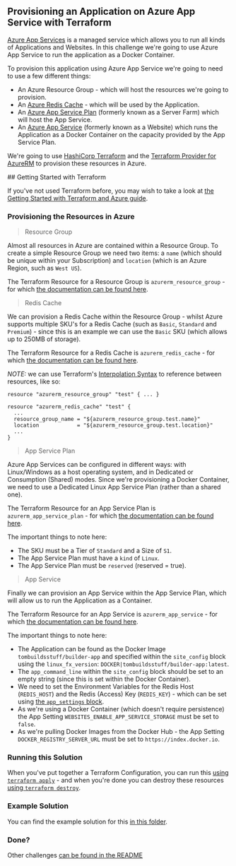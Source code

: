 ## Provisioning an Application on Azure App Service with Terraform

[Azure App Services](https://azure.microsoft.com/en-us/services/app-service/) is a managed service which allows you to run all kinds of Applications and Websites. In this challenge we're going to use Azure App Service to run the application as a Docker Container.

To provision this application using Azure App Service we're going to need to use a few different things:

* An Azure Resource Group - which will host the resources we're going to provision.
* An [Azure Redis Cache](https://azure.microsoft.com/en-us/services/cache/) - which will be used by the Application.
* An [Azure App Service Plan](https://docs.microsoft.com/en-us/azure/app-service/overview-hosting-plans) (formerly known as a Server Farm) which will host the App Service.
* An [Azure App Service](https://azure.microsoft.com/en-us/services/app-service/) (formerly known as a Website) which runs the Application as a Docker Container on the capacity provided by the App Service Plan.

We're going to use [HashiCorp Terraform](https://terraform.io) and the [Terraform Provider for AzureRM](https://terraform.io/docs/providers/azurerm) to provision these resources in Azure.

## Getting Started with Terraform

If you've not used Terraform before, you may wish to take a look at [the Getting Started with Terraform and Azure guide](https://learn.hashicorp.com/terraform/azure/intro_az).

### Provisioning the Resources in Azure

> Resource Group

Almost all resources in Azure are contained within a Resource Group. To create a simple Resource Group we need two items: a `name` (which should be unique within your Subscription) and `location` (which is an Azure Region, such as `West US`).

The Terraform Resource for a Resource Group is `azurerm_resource_group` - for which [the documentation can be found here](https://www.terraform.io/docs/providers/azurerm/r/resource_group.html).

> Redis Cache

We can provision a Redis Cache within the Resource Group - whilst Azure supports multiple SKU's for a Redis Cache (such as `Basic`, `Standard` and `Premium`) - since this is an example we can use the `Basic` SKU (which allows up to 250MB of storage).

The Terraform Resource for a Redis Cache is `azurerm_redis_cache` - for which [the documentation can be found here](https://www.terraform.io/docs/providers/azurerm/r/redis_cache.html).

_NOTE:_ we can use Terraform's [Interpolation Syntax](https://www.terraform.io/docs/configuration-0-11/interpolation.html) to reference between resources, like so:

```
resource "azurerm_resource_group" "test" { ... }

resource "azurerm_redis_cache" "test" {
  ...
  resource_group_name = "${azurerm_resource_group.test.name}"
  location            = "${azurerm_resource_group.test.location}"
  ...
}
```

> App Service Plan

Azure App Services can be configured in different ways: with Linux/Windows as a host operating system, and in Dedicated or Consumption (Shared) modes. Since we're provisioning a Docker Container, we need to use a Dedicated Linux App Service Plan (rather than a shared one).

The Terraform Resource for an App Service Plan is `azurerm_app_service_plan` - for which [the documentation can be found here](https://www.terraform.io/docs/providers/azurerm/r/app_service_plan.html).

The important things to note here:

* The SKU must be a Tier of `Standard` and a Size of `S1`.
* The App Service Plan must have a `kind` of `Linux`.
* The App Service Plan must be `reserved` (reserved = true).

> App Service

Finally we can provision an App Service within the App Service Plan, which will allow us to run the Application as a Container.

The Terraform Resource for an App Service is `azurerm_app_service` - for which [the documentation can be found here](https://www.terraform.io/docs/providers/azurerm/r/app_service.html).

The important things to note here:

* The Application can be found as the Docker Image `tombuildsstuff/builder-app` and specified within the `site_config` block using the `linux_fx_version`: `DOCKER|tombuildsstuff/builder-app:latest`.
* The `app_command_line` within the `site_config` block should be set to an empty string (since this is set within the Docker Container).
* We need to set the Environment Variables for the Redis Host (`REDIS_HOST`) and the Redis (Access) Key (`REDIS_KEY`) - which can be set using [the `app_settings` block](https://www.terraform.io/docs/providers/azurerm/r/app_service.html#app_settings).
* As we're using a Docker Container (which doesn't require persistence) the App Setting `WEBSITES_ENABLE_APP_SERVICE_STORAGE` must be set to `false`.
* As we're pulling Docker Images from the Docker Hub - the App Setting `DOCKER_REGISTRY_SERVER_URL` must be set to `https://index.docker.io`.

### Running this Solution

When you've put together a Terraform Configuration, you can run this [using `terraform apply`](https://www.terraform.io/docs/commands/apply.html) - and when you're done you can destroy these resources [using `terraform destroy`](https://www.terraform.io/docs/commands/destroy.html).

### Example Solution

You can find the example solution for this [in this folder](solutions/app-service/).

### Done?

Other challenges [can be found in the README](README.md)
